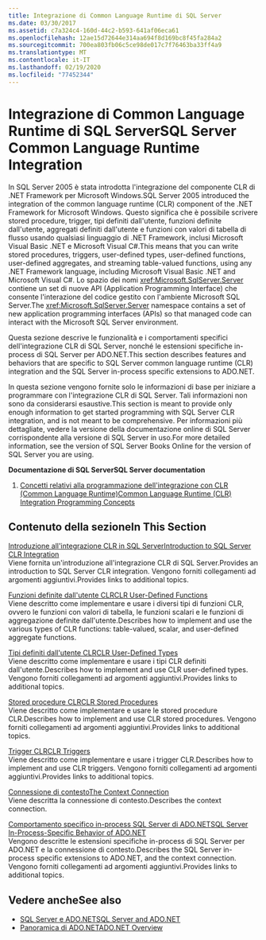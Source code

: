 ```yaml
---
title: Integrazione di Common Language Runtime di SQL Server
ms.date: 03/30/2017
ms.assetid: c7a324c4-160d-44c2-b593-641af06eca61
ms.openlocfilehash: 12ae15d72644e314aa694f8d169bc8f45fa284a2
ms.sourcegitcommit: 700ea803fb06c5ce98de017c7f76463ba33ff4a9
ms.translationtype: MT
ms.contentlocale: it-IT
ms.lasthandoff: 02/19/2020
ms.locfileid: "77452344"
---
```

# <a name="sql-server-common-language-runtime-integration"></a><span data-ttu-id="b8b44-102">Integrazione di Common Language Runtime di SQL Server</span><span class="sxs-lookup"><span data-stu-id="b8b44-102">SQL Server Common Language Runtime Integration</span></span>
<span data-ttu-id="b8b44-103">In SQL Server 2005 è stata introdotta l'integrazione del componente CLR di .NET Framework per Microsoft Windows.</span><span class="sxs-lookup"><span data-stu-id="b8b44-103">SQL Server 2005 introduced the integration of the common language runtime (CLR) component of the .NET Framework for Microsoft Windows.</span></span> <span data-ttu-id="b8b44-104">Questo significa che è possibile scrivere stored procedure, trigger, tipi definiti dall'utente, funzioni definite dall'utente, aggregati definiti dall'utente e funzioni con valori di tabella di flusso usando qualsiasi linguaggio di .NET Framework, inclusi Microsoft Visual Basic .NET e Microsoft Visual C#.</span><span class="sxs-lookup"><span data-stu-id="b8b44-104">This means that you can write stored procedures, triggers, user-defined types, user-defined functions, user-defined aggregates, and streaming table-valued functions, using any .NET Framework language, including Microsoft Visual Basic .NET and Microsoft Visual C#.</span></span> <span data-ttu-id="b8b44-105">Lo spazio dei nomi <xref:Microsoft.SqlServer.Server> contiene un set di nuove API (Application Programming Interface) che consente l'interazione del codice gestito con l'ambiente Microsoft SQL Server.</span><span class="sxs-lookup"><span data-stu-id="b8b44-105">The <xref:Microsoft.SqlServer.Server> namespace contains a set of new application programming interfaces (APIs) so that managed code can interact with the Microsoft SQL Server environment.</span></span>  
  
 <span data-ttu-id="b8b44-106">Questa sezione descrive le funzionalità e i comportamenti specifici dell'integrazione CLR di SQL Server, nonché le estensioni specifiche in-process di SQL Server per ADO.NET.</span><span class="sxs-lookup"><span data-stu-id="b8b44-106">This section describes features and behaviors that are specific to SQL Server common language runtime (CLR) integration and the SQL Server in-process specific extensions to ADO.NET.</span></span>  
  
 <span data-ttu-id="b8b44-107">In questa sezione vengono fornite solo le informazioni di base per iniziare a programmare con l'integrazione CLR di SQL Server. Tali informazioni non sono da considerarsi esaustive.</span><span class="sxs-lookup"><span data-stu-id="b8b44-107">This section is meant to provide only enough information to get started programming with SQL Server CLR integration, and is not meant to be comprehensive.</span></span> <span data-ttu-id="b8b44-108">Per informazioni più dettagliate, vedere la versione della documentazione online di SQL Server corrispondente alla versione di SQL Server in uso.</span><span class="sxs-lookup"><span data-stu-id="b8b44-108">For more detailed information, see the version of SQL Server Books Online for the version of SQL Server you are using.</span></span>  
  
 <span data-ttu-id="b8b44-109">**Documentazione di SQL Server**</span><span class="sxs-lookup"><span data-stu-id="b8b44-109">**SQL Server documentation**</span></span>  
  
1. [<span data-ttu-id="b8b44-110">Concetti relativi alla programmazione dell'integrazione con CLR (Common Language Runtime)</span><span class="sxs-lookup"><span data-stu-id="b8b44-110">Common Language Runtime (CLR) Integration Programming Concepts</span></span>](/sql/relational-databases/clr-integration/common-language-runtime-clr-integration-programming-concepts)  
  
## <a name="in-this-section"></a><span data-ttu-id="b8b44-111">Contenuto della sezione</span><span class="sxs-lookup"><span data-stu-id="b8b44-111">In This Section</span></span>  
 [<span data-ttu-id="b8b44-112">Introduzione all'integrazione CLR in SQL Server</span><span class="sxs-lookup"><span data-stu-id="b8b44-112">Introduction to SQL Server CLR Integration</span></span>](introduction-to-sql-server-clr-integration.md)  
 <span data-ttu-id="b8b44-113">Viene fornita un'introduzione all'integrazione CLR di SQL Server.</span><span class="sxs-lookup"><span data-stu-id="b8b44-113">Provides an introduction to SQL Server CLR integration.</span></span> <span data-ttu-id="b8b44-114">Vengono forniti collegamenti ad argomenti aggiuntivi.</span><span class="sxs-lookup"><span data-stu-id="b8b44-114">Provides links to additional topics.</span></span>  
  
 [<span data-ttu-id="b8b44-115">Funzioni definite dall'utente CLR</span><span class="sxs-lookup"><span data-stu-id="b8b44-115">CLR User-Defined Functions</span></span>](clr-user-defined-functions.md)  
 <span data-ttu-id="b8b44-116">Viene descritto come implementare e usare i diversi tipi di funzioni CLR, ovvero le funzioni con valori di tabella, le funzioni scalari e le funzioni di aggregazione definite dall'utente.</span><span class="sxs-lookup"><span data-stu-id="b8b44-116">Describes how to implement and use the various types of CLR functions: table-valued, scalar, and user-defined aggregate functions.</span></span>  
  
 [<span data-ttu-id="b8b44-117">Tipi definiti dall'utente CLR</span><span class="sxs-lookup"><span data-stu-id="b8b44-117">CLR User-Defined Types</span></span>](clr-user-defined-types.md)  
 <span data-ttu-id="b8b44-118">Viene descritto come implementare e usare i tipi CLR definiti dall'utente.</span><span class="sxs-lookup"><span data-stu-id="b8b44-118">Describes how to implement and use CLR user-defined types.</span></span> <span data-ttu-id="b8b44-119">Vengono forniti collegamenti ad argomenti aggiuntivi.</span><span class="sxs-lookup"><span data-stu-id="b8b44-119">Provides links to additional topics.</span></span>  
  
 [<span data-ttu-id="b8b44-120">Stored procedure CLR</span><span class="sxs-lookup"><span data-stu-id="b8b44-120">CLR Stored Procedures</span></span>](clr-stored-procedures.md)  
 <span data-ttu-id="b8b44-121">Viene descritto come implementare e usare le stored procedure CLR.</span><span class="sxs-lookup"><span data-stu-id="b8b44-121">Describes how to implement and use CLR stored procedures.</span></span> <span data-ttu-id="b8b44-122">Vengono forniti collegamenti ad argomenti aggiuntivi.</span><span class="sxs-lookup"><span data-stu-id="b8b44-122">Provides links to additional topics.</span></span>  
  
 [<span data-ttu-id="b8b44-123">Trigger CLR</span><span class="sxs-lookup"><span data-stu-id="b8b44-123">CLR Triggers</span></span>](clr-triggers.md)  
 <span data-ttu-id="b8b44-124">Viene descritto come implementare e usare i trigger CLR.</span><span class="sxs-lookup"><span data-stu-id="b8b44-124">Describes how to implement and use CLR triggers.</span></span> <span data-ttu-id="b8b44-125">Vengono forniti collegamenti ad argomenti aggiuntivi.</span><span class="sxs-lookup"><span data-stu-id="b8b44-125">Provides links to additional topics.</span></span>  
  
 [<span data-ttu-id="b8b44-126">Connessione di contesto</span><span class="sxs-lookup"><span data-stu-id="b8b44-126">The Context Connection</span></span>](the-context-connection.md)  
 <span data-ttu-id="b8b44-127">Viene descritta la connessione di contesto.</span><span class="sxs-lookup"><span data-stu-id="b8b44-127">Describes the context connection.</span></span>  
  
 [<span data-ttu-id="b8b44-128">Comportamento specifico in-process SQL Server di ADO.NET</span><span class="sxs-lookup"><span data-stu-id="b8b44-128">SQL Server In-Process-Specific Behavior of ADO.NET</span></span>](sql-server-in-process-specific-behavior-of-adonet.md)  
 <span data-ttu-id="b8b44-129">Vengono descritte le estensioni specifiche in-process di SQL Server per ADO.NET e la connessione di contesto.</span><span class="sxs-lookup"><span data-stu-id="b8b44-129">Describes the SQL Server in-process specific extensions to ADO.NET, and the context connection.</span></span> <span data-ttu-id="b8b44-130">Vengono forniti collegamenti ad argomenti aggiuntivi.</span><span class="sxs-lookup"><span data-stu-id="b8b44-130">Provides links to additional topics.</span></span>  
  
## <a name="see-also"></a><span data-ttu-id="b8b44-131">Vedere anche</span><span class="sxs-lookup"><span data-stu-id="b8b44-131">See also</span></span>

- [<span data-ttu-id="b8b44-132">SQL Server e ADO.NET</span><span class="sxs-lookup"><span data-stu-id="b8b44-132">SQL Server and ADO.NET</span></span>](index.md)
- [<span data-ttu-id="b8b44-133">Panoramica di ADO.NET</span><span class="sxs-lookup"><span data-stu-id="b8b44-133">ADO.NET Overview</span></span>](../ado-net-overview.md)
